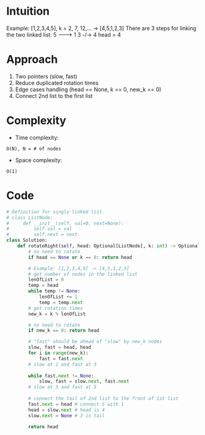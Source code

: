 
# Intuition
<!-- Describe your first thoughts on how to solve this problem. -->
Example: [1,2,3,4,5], k = 2, 7, 12,... -> [4,5,1,2,3]
There are 3 steps for linking the two linked list:
5 ---> 1
3 -/-> 4
head = 4

# Approach
<!-- Describe your approach to solving the problem. -->

1. Two pointers (slow, fast)</br>
2. Reduce duplicated rotation times</br>
3. Edge cases handling (head == None, k == 0, new_k == 0)</br>
4. Connect 2nd list to the first list

# Complexity
- Time complexity:
<!-- Add your time complexity here, e.g. $$O(n)$$ -->
    O(N), N = # of nodes
- Space complexity:
<!-- Add your space complexity here, e.g. $$O(n)$$ -->
    O(1)
# Code
```python
# Definition for singly-linked list.
# class ListNode:
#     def __init__(self, val=0, next=None):
#         self.val = val
#         self.next = next
class Solution:
    def rotateRight(self, head: Optional[ListNode], k: int) -> Optional[ListNode]:
        # no need to rotate
        if head == None or k == 0: return head

        # Example: [1,2,3,4,5] -> [4,5,1,2,3]
        # get number of nodes in the linked list
        lenOfList = 0
        temp = head
        while temp != None:
            lenOfList += 1
            temp = temp.next
        # get rotation times
        new_k = k % lenOfList

        # no need to rotate
        if new_k == 0: return head

        # "fast" should be ahead of "slow" by new_k nodes
        slow, fast = head, head
        for i in range(new_k):
            fast = fast.next
        # slow at 1 and fast at 3
        
        while fast.next != None:
            slow, fast = slow.next, fast.next
        # slow at 3 and fast at 5
        
        # connect the tail of 2nd list to the front of 1st list
        fast.next = head # connect 5 with 1
        head = slow.next # head is 4
        slow.next = None # 3 is tail

        return head
```